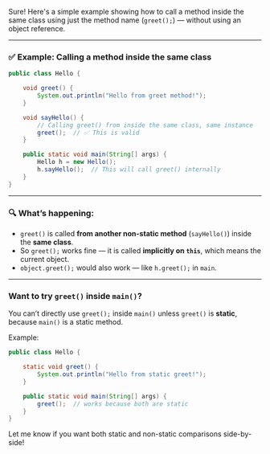 Sure! Here's a simple example showing how to call a method inside the same class using just the method name (`greet();`) — without using an object reference.

---

### ✅ Example: Calling a method inside the same class

```java
public class Hello {

    void greet() {
        System.out.println("Hello from greet method!");
    }

    void sayHello() {
        // Calling greet() from inside the same class, same instance
        greet();  // ✅ This is valid
    }

    public static void main(String[] args) {
        Hello h = new Hello();
        h.sayHello();  // This will call greet() internally
    }
}
```

---

### 🔍 What’s happening:

* `greet()` is called **from another non-static method** (`sayHello()`) inside the **same class**.
* So `greet();` works fine — it is called **implicitly on `this`**, which means the current object.
* `object.greet();` would also work — like `h.greet();` in `main`.

---

### Want to try `greet()` inside `main()`?

You can’t directly use `greet();` inside `main()` unless `greet()` is **static**, because `main()` is a static method.

Example:

```java
public class Hello {

    static void greet() {
        System.out.println("Hello from static greet!");
    }

    public static void main(String[] args) {
        greet();  // works because both are static
    }
}
```

Let me know if you want both static and non-static comparisons side-by-side!
